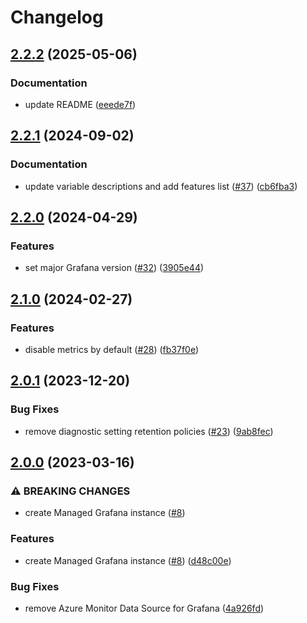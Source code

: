 # Changelog

## [2.2.2](https://github.com/equinor/terraform-azurerm-grafana/compare/v2.2.1...v2.2.2) (2025-05-06)


### Documentation

* update README ([eeede7f](https://github.com/equinor/terraform-azurerm-grafana/commit/eeede7f3d08860633f23297a1923be5708bd1c92))

## [2.2.1](https://github.com/equinor/terraform-azurerm-grafana/compare/v2.2.0...v2.2.1) (2024-09-02)


### Documentation

* update variable descriptions and add features list ([#37](https://github.com/equinor/terraform-azurerm-grafana/issues/37)) ([cb6fba3](https://github.com/equinor/terraform-azurerm-grafana/commit/cb6fba33c4f34d155b3d11a170ba1a54e55c8843))

## [2.2.0](https://github.com/equinor/terraform-azurerm-grafana/compare/v2.1.0...v2.2.0) (2024-04-29)


### Features

* set major Grafana version ([#32](https://github.com/equinor/terraform-azurerm-grafana/issues/32)) ([3905e44](https://github.com/equinor/terraform-azurerm-grafana/commit/3905e4432d3088f5b783218e391792c11c7d3a93))

## [2.1.0](https://github.com/equinor/terraform-azurerm-grafana/compare/v2.0.1...v2.1.0) (2024-02-27)


### Features

* disable metrics by default ([#28](https://github.com/equinor/terraform-azurerm-grafana/issues/28)) ([fb37f0e](https://github.com/equinor/terraform-azurerm-grafana/commit/fb37f0ef4772a5815f02e37e2533b2250371bdb4))

## [2.0.1](https://github.com/equinor/terraform-azurerm-grafana/compare/v2.0.0...v2.0.1) (2023-12-20)


### Bug Fixes

* remove diagnostic setting retention policies ([#23](https://github.com/equinor/terraform-azurerm-grafana/issues/23)) ([9ab8fec](https://github.com/equinor/terraform-azurerm-grafana/commit/9ab8fec064997cc78300268fd94d5dfe69ec4bec))

## [2.0.0](https://github.com/equinor/terraform-azurerm-grafana/compare/v1.0.0...v2.0.0) (2023-03-16)


### ⚠ BREAKING CHANGES

* create Managed Grafana instance ([#8](https://github.com/equinor/terraform-azurerm-grafana/issues/8))

### Features

* create Managed Grafana instance ([#8](https://github.com/equinor/terraform-azurerm-grafana/issues/8)) ([d48c00e](https://github.com/equinor/terraform-azurerm-grafana/commit/d48c00e0f394564c6b1bbadd0766889b50db29ed))


### Bug Fixes

* remove Azure Monitor Data Source for Grafana ([4a926fd](https://github.com/equinor/terraform-azurerm-grafana/commit/4a926fdd4986bcb8311cb56d00e8e69275e80f5b))
